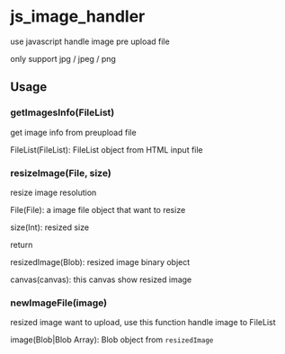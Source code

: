 # js_image_handler

use javascript handle image pre upload file

only support jpg / jpeg / png

## Usage

### getImagesInfo(FileList)

get image info from preupload file

FileList(FileList): FileList object from HTML input file

### resizeImage(File, size)

resize image resolution

File(File): a image file object that want to resize

size(Int): resized size

return

resizedImage(Blob): resized image binary object

canvas(canvas): this canvas show resized image

### newImageFile(image)

resized image want to upload, use this function handle image to FileList

image(Blob|Blob Array): Blob object from `resizedImage`